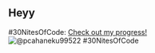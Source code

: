 ## Heyy

  #30NitesOfCode: [Check out my progress!](https://www.codedex.io/@pcahaneku99522/30-nites-of-code)  
  ![@pcahaneku99522 #30NitesOfCode](https://www.codedex.io/api/petStatus?user=pcahaneku99522)

